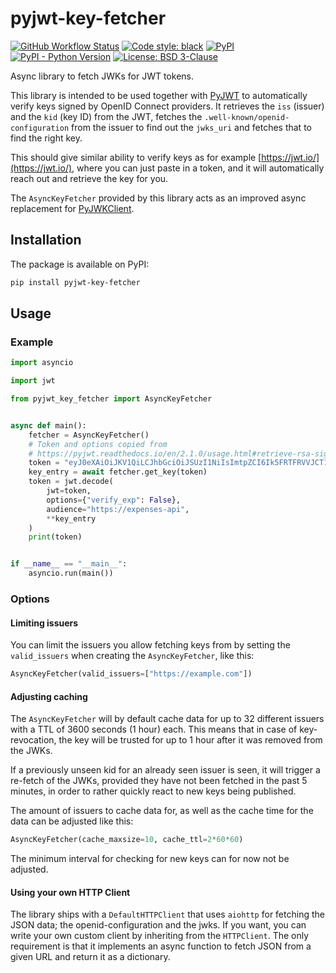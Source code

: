 # pyjwt-key-fetcher

[![GitHub Workflow Status](https://img.shields.io/github/workflow/status/ioxiocom/pyjwt-key-fetcher/Build%20and%20upload%20to%20PyPI)](https://github.com/ioxiocom/pyjwt-key-fetcher/actions/workflows/publish.yaml)
[![Code style: black](https://img.shields.io/badge/code%20style-black-000000.svg)](https://github.com/psf/black)
[![PyPI](https://img.shields.io/pypi/v/pyjwt-key-fetcher)](https://pypi.org/project/pyjwt-key-fetcher/)
[![PyPI - Python Version](https://img.shields.io/pypi/pyversions/pyjwt-key-fetcher)](https://pypi.org/project/pyjwt-key-fetcher/)
[![License: BSD 3-Clause](https://img.shields.io/badge/License-BSD%203--Clause-blue.svg)](https://opensource.org/licenses/BSD-3-Clause)

Async library to fetch JWKs for JWT tokens.

This library is intended to be used together with
[PyJWT](https://pyjwt.readthedocs.io/en/stable/) to automatically verify keys signed by
OpenID Connect providers. It retrieves the `iss` (issuer) and the `kid` (key ID) from
the JWT, fetches the `.well-known/openid-configuration` from the issuer to find out the
`jwks_uri` and fetches that to find the right key.

This should give similar ability to verify keys as for example
[https://jwt.io/](https://jwt.io/), where you can just paste in a token, and it will
automatically reach out and retrieve the key for you.

The `AsyncKeyFetcher` provided by this library acts as an improved async replacement for
[PyJWKClient](https://pyjwt.readthedocs.io/en/2.1.0/usage.html#retrieve-rsa-signing-keys-from-a-jwks-endpoint).

## Installation

The package is available on PyPI:

```bash
pip install pyjwt-key-fetcher
```

## Usage

### Example

```python
import asyncio

import jwt

from pyjwt_key_fetcher import AsyncKeyFetcher


async def main():
    fetcher = AsyncKeyFetcher()
    # Token and options copied from
    # https://pyjwt.readthedocs.io/en/2.1.0/usage.html#retrieve-rsa-signing-keys-from-a-jwks-endpoint
    token = "eyJ0eXAiOiJKV1QiLCJhbGciOiJSUzI1NiIsImtpZCI6Ik5FRTFRVVJCT1RNNE16STVSa0ZETlRZeE9UVTFNRGcyT0Rnd1EwVXpNVGsxUWpZeVJrUkZRdyJ9.eyJpc3MiOiJodHRwczovL2Rldi04N2V2eDlydS5hdXRoMC5jb20vIiwic3ViIjoiYVc0Q2NhNzl4UmVMV1V6MGFFMkg2a0QwTzNjWEJWdENAY2xpZW50cyIsImF1ZCI6Imh0dHBzOi8vZXhwZW5zZXMtYXBpIiwiaWF0IjoxNTcyMDA2OTU0LCJleHAiOjE1NzIwMDY5NjQsImF6cCI6ImFXNENjYTc5eFJlTFdVejBhRTJINmtEME8zY1hCVnRDIiwiZ3R5IjoiY2xpZW50LWNyZWRlbnRpYWxzIn0.PUxE7xn52aTCohGiWoSdMBZGiYAHwE5FYie0Y1qUT68IHSTXwXVd6hn02HTah6epvHHVKA2FqcFZ4GGv5VTHEvYpeggiiZMgbxFrmTEY0csL6VNkX1eaJGcuehwQCRBKRLL3zKmA5IKGy5GeUnIbpPHLHDxr-GXvgFzsdsyWlVQvPX2xjeaQ217r2PtxDeqjlf66UYl6oY6AqNS8DH3iryCvIfCcybRZkc_hdy-6ZMoKT6Piijvk_aXdm7-QQqKJFHLuEqrVSOuBqqiNfVrG27QzAPuPOxvfXTVLXL2jek5meH6n-VWgrBdoMFH93QEszEDowDAEhQPHVs0xj7SIzA"
    key_entry = await fetcher.get_key(token)
    token = jwt.decode(
        jwt=token,
        options={"verify_exp": False},
        audience="https://expenses-api",
        **key_entry
    )
    print(token)


if __name__ == "__main__":
    asyncio.run(main())
```

### Options

#### Limiting issuers

You can limit the issuers you allow fetching keys from by setting the `valid_issuers`
when creating the `AsyncKeyFetcher`, like this:

```python
AsyncKeyFetcher(valid_issuers=["https://example.com"])
```

#### Adjusting caching

The `AsyncKeyFetcher` will by default cache data for up to 32 different issuers with a
TTL of 3600 seconds (1 hour) each. This means that in case of key-revocation, the key
will be trusted for up to 1 hour after it was removed from the JWKs.

If a previously unseen kid for an already seen issuer is seen, it will trigger a
re-fetch of the JWKs, provided they have not been fetched in the past 5 minutes, in
order to rather quickly react to new keys being published.

The amount of issuers to cache data for, as well as the cache time for the data can be
adjusted like this:

```python
AsyncKeyFetcher(cache_maxsize=10, cache_ttl=2*60*60)
```

The minimum interval for checking for new keys can for now not be adjusted.

#### Using your own HTTP Client

The library ships with a `DefaultHTTPClient` that uses `aiohttp` for fetching the JSON
data; the openid-configuration and the jwks. If you want, you can write your own custom
client by inheriting from the `HTTPClient`. The only requirement is that it implements
an async function to fetch JSON from a given URL and return it as a dictionary.

